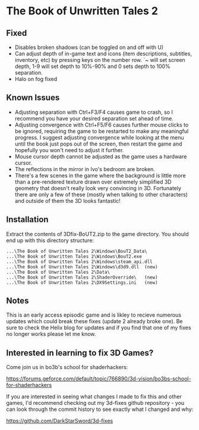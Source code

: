 The Book of Unwritten Tales 2
==============================

Fixed
-----
- Disables broken shadows (can be toggled on and off with U)
- Can adjust depth of in-game text and icons (item descriptions, subtitles,
  inventory, etc) by pressing keys on the number row. `~ will set screen depth,
  1-9 will set depth to 10%-90% and 0 sets depth to 100% separation.
- Halo on fog fixed

Known Issues
------------
- Adjusting separation with Ctrl+F3/F4 causes game to crash, so I recommend you
  have your desired separation set ahead of time.
- Adjusting convergence with Ctrl+F5/F6 causes further mouse clicks to be
  ignored, requiring the game to be restarted to make any meaningful progress.
  I suggest adjusting convergence while looking at the menu until the book just
  pops out of the screen, then restart the game and hopefully you won't need to
  adjust it further.
- Mouse cursor depth cannot be adjusted as the game uses a hardware cursor.
- The reflections in the mirror in Ivo's bedroom are broken.
- There's a few scenes in the game where the background is little more than a
  pre-rendered texture drawn over extremely simplified 3D geometry that doesn't
  really look very convincing in 3D. Fortunately there are only a few of these
  (mostly when talking to other characters) and outside of them the 3D looks
  fantastic!

Installation
------------
Extract the contents of 3Dfix-BoUT2.zip to the game directory. You should end
up with this directory structure:

    ...\The Book of Unwritten Tales 2\Windows\BouT2_Data\
    ...\The Book of Unwritten Tales 2\Windows\BouT2.exe
    ...\The Book of Unwritten Tales 2\Windows\steam_api.dll
    ...\The Book of Unwritten Tales 2\Windows\d3d9.dll	(new)
    ...\The Book of Unwritten Tales 2\Data\
    ...\The Book of Unwritten Tales 2\ShaderOverride\	(new)
    ...\The Book of Unwritten Tales 2\DX9Settings.ini	(new)

Notes
-----
This is an early access episodic game and is likley to recieve numerous
updates which could break these fixes (update 2 already broke one). Be sure to
check the Helix blog for updates and if you find that one of my fixes no longer
works please let me know.

Interested in learning to fix 3D Games?
---------------------------------------
Come join us in bo3b's school for shaderhackers:

https://forums.geforce.com/default/topic/766890/3d-vision/bo3bs-school-for-shaderhackers

If you are interested in seeing what changes I made to fix this and other
games, I'd recommend checking out my 3d-fixes github repository - you can look
through the commit history to see exactly what I changed and why:

https://github.com/DarkStarSword/3d-fixes
